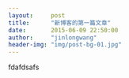 ```yaml
---
layout:     post
title:      "新博客的第一篇文章"
date:       2015-06-09 22:50:00
author:     "jinlongwang"
header-img: "img/post-bg-01.jpg"
---
```

<p>fdafdsafs</p>
